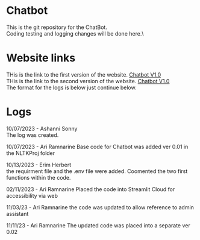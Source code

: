 # Chatbot
This is the git repository for the ChatBot.\
Coding testing and logging changes will be done here.\

# Website links
THis is the link to the first version of the website. [Chatbot V1.0](https://pages.github.com/)\
THis is the link to the second version of the website. [Chatbot V1.0](https://pages.github.com/)\
The format for the logs is below just continue below.

# Logs
10/07/2023 - Ashanni Sonny\
The log was created.

10/07/2023 - Ari Ramnarine
Base code for Chatbot was added ver 0.01 in the NLTKProj folder

10/13/2023 - Erim Herbert\
the requirment file and the .env file were added. Coomented the two first functions within the code.

02/11/2023 - Ari Ramnarine
Placed the code into Streamlit Cloud for accessibility via web

11/03/23 - Ari Ramnarine
the code was updated to allow reference to admin assistant

11/11/23 - Ari Ramnarine
The updated code was placed into a separate ver 0.02
